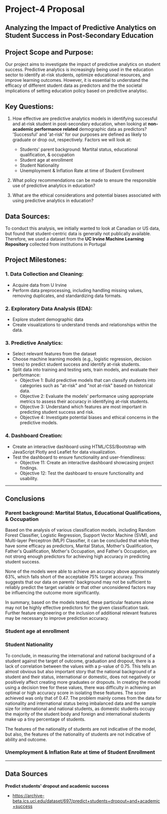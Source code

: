 # Project-4 Proposal

## Analyzing the Impact of Predictive Analytics on Student Success in Post-Secondary Education

## Project Scope and Purpose:
Our project aims to investigate the impact of predictive analytics on student success. Predictive analytics is increasingly being used in the education sector to identify at-risk students, optimize educational resources, and improve learning outcomes. However, it is essential to understand the efficacy of different student data as predictors and the the societal implications of setting education policy based on predictive analytisc.

## Key Questions:
1. How effective are predictive analytics models in identifying successful and at-risk student in post-secondary education, when looking at **non-academic performance related** demographic data as predictors? 'Successful' and 'at-risk' for our purposes are defined as likely to graduate or drop out, respectively. Factors we will look at:
   - Students' parent background: Martital status, educational qualification, & occupation
   - Student age at enrollment
   - Student Nationality
   - Unemployment & Inflation Rate at time of Student Enrollment

3. What policy recommendations can be made to ensure the responsible use of predictive analytics in education?

4. What are the ethical considerations and potential biases associated with using predictive analytics in education?

## Data Sources:
To conduct this analysis, we initially wanted to look at Canadian or US data, but found that student-centric data is generally not publically available. Therefore, we used a dataset from the **UC Irvine Machine Learning Repository** collected from institutions in Portugal

## Project Milestones:
### 1. Data Collection and Cleaning:
   - Acquire data from U Irvine
   - Perform data preprocessing, including handling missing values, removing duplicates, and standardizing data formats.
### 2. Exploratory Data Analysis (EDA):
   - Explore student demographic data
   - Create visualizations to understand trends and relationships within the data.
### 3. Predictive Analytics:
   - Select relevant features from the dataset
   - Choose machine learning models (e.g., logistic regression, decision trees) to predict student success and identify at-risk students.
   - Split data into training and testing sets, train models, and evaluate their performance:
     - Objective 1: Build predictive models that can classify students into categories such as "at-risk" and "not at-risk" based on historical data.
     - Objective 2: Evaluate the models' performance using appropriate metrics to assess their accuracy in identifying at-risk students.
     - Objective 3: Understand which features are most important in predicting student success and risk.
     - Objective 4: Investigate potential biases and ethical concerns in the predictive models.
### 4. Dashboard Creation:
   - Create an interactive dashboard using HTML/CSS/Bootstrap with JavaScript Plotly and Leaflet for data visualization.
   - Test the dashboard to ensure functionality and user-friendliness:
     - Objective 11: Create an interactive dashboard showcasing project findings.
     - Objective 12: Test the dashboard to ensure functionality and usability.
---

## Conclusions

### Parent background: Martital Status, Educational Qualifications, & Occupation
Based on the analysis of various classification models, including Random Forest Classifier, Logistic Regression, Support Vector Machine (SVM), and Multi-layer Perceptron (MLP) Classifier, it can be concluded that while they have some efficacy as predictors, Marital Status, Mother's Qualification, Father's Qualification, Mother's Occupation, and Father's Occupation, are not strong enough predictors for achieving high accuracy in predicting student success.

None of the models were able to achieve an accuracy above approximately 63%, which falls short of the acceptable 75% target accuracy. This suggests that our data on parents' background may not be sufficient to reliably predict the target variable or that other unconsidered factors may be influencing the outcome more significantly.

In summary, based on the models tested, these particular features alone may not be highly effective predictors for the given classification task. Further feature engineering or the inclusion of additional relevant features may be necessary to improve prediction accuracy.

### Student age at enrollment

### Student Nationality
   To conclude, in measuring the international and national background of a student against the target of outcome, graduation and dropout, there is a lack of correlation between the values with a p-value of 0.75. This tells an almost obvious but also important story that the national background of a student and their status, international or domestic, does not negatively or positively affect creating more graduates or dropouts. In creating the model using a decision tree for these values, there was difficulty in achieving an optimal or high accuracy score in isolating these features. The score achieved was only that of 0.47. The problem mainly comes from the data for nationality and international status being imbalanced data and the sample size for international and national students, as domestic students occupy the majority of the student body and foreign and international students make up a tiny percentage of students. 
   
The features of the nationality of students are not indicative of the model, but also, the features of the nationality of students are not indicative of ability and outcome.
### Unemployment & Inflation Rate at time of Student Enrollment
---
## Data Sources

**Predict students' dropout and academic success** 
- https://archive-beta.ics.uci.edu/dataset/697/predict+students+dropout+and+academic+success
